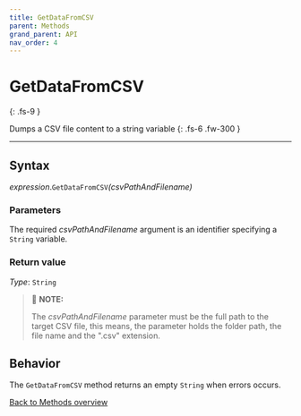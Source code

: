 ```yaml
---
title: GetDataFromCSV
parent: Methods
grand_parent: API
nav_order: 4
---
```


# GetDataFromCSV
{: .fs-9 }

Dumps a CSV file content to a string variable
{: .fs-6 .fw-300 }

---

## Syntax

*expression*.`GetDataFromCSV`*(csvPathAndFilename)*

### Parameters

The required *csvPathAndFilename* argument is an identifier specifying a `String` variable.

### Return value

*Type*: `String`

>:pencil: **NOTE:**
>
>The *csvPathAndFilename* parameter must be the full path to the target CSV file, this means, the parameter holds the folder path, the file name and the ".csv" extension.

## Behavior

The `GetDataFromCSV` method returns an empty `String` when errors occurs.

[Back to Methods overview](https://ws-garcia.github.io/VBA-CSV-interface/api/methods/)